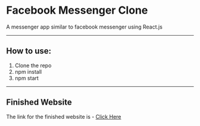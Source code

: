 # Facebook Messenger Clone
A messenger app similar to facebook messenger using React.js

---

## How to use:
1. Clone the repo
1. npm install
1. npm start

---

## Finished Website
The link for the finished website is - [Click Here](https://react-facebook-messenger-f85da.web.app/)
